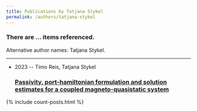 ```yaml
---
title: Publications by Tatjana Stykel
permalink: /authors/tatjana-stykel
---
```


<h3 id="number-posts">There are ... items referenced.</h3>
<p id='info-authors'>Alternative author names: Tatjana Stykel.</p>
<hr />
<ul class="post-list">
<li><span class='post-meta'>2023 -- Timo Reis, Tatjana Stykel</span><h3><a class='post-link' href="{{ site.baseurl }}/passivity-port-hamiltonian-formulation-and-solution-estimates-for-a-coupled-magneto-quasistatic-system">Passivity, port-hamiltonian formulation and solution estimates for a coupled magneto-quasistatic system</a></h3></li>

</ul>
{% include count-posts.html %}
